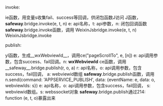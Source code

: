 
invoke: 

  ie函数，用变量s收集fail、success等回调，供闭包函数J访问
  J函数，__safeway__.bridge.invoke(e, t, n)
    e: api名称，t: api参数，n: 闭包回调函数
  __safeway__.bridge.invoke函数，调用 WeixinJsbridge.invoke(e, t, n)
  WeixinJsbridge.invoke

publish:

  yl函数，生成__wxWebviewId__，调用ce("pageScrollTo", e, [n])
    e: api调用参数，包含success、fail回调。n: __wxWebviewId__
  ce函数，调用__safeway__.bridge.publish(r, o, a)
    r: api名称，o: api调用参数，包含success，fail回调， a: webviewid数组
  __safeway__.bridge.publish函数，调用n.send(command: 'APPSERVICE_PUBLISH', data: {eventName: e, data: o, webviewIds: s})
    e: api名称，o: api调用参数，包含success，fail回调， s: webviewid数组。s: webssocket对象
    __safeway__.bridge.publish通过214: function (e, t, o)暴露出来